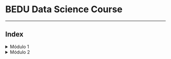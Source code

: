 # BEDU Data Science Course

<hr>

## Index

<details><summary>Módulo 1</summary>
<br><br/>

|Topic|Folder|Date|
|-|-|-|
|Sesión 1|[sesion01](mod1/sesion01)|24/11/2020|
|Sesión 2|[sesion02](mod1/sesion02)|26/11/2020|
|Sesión 3|[sesion03](mod1/sesion03)|01/12/2020|
|Sesión 4|[sesion04](mod1/sesion04)|03/12/2020|
|Sesión 5|[sesion05](mod1/sesion05)|08/12/2020|
|Sesión 6|[sesion06](mod1/sesion06)|10/12/2020|
|Sesión 7|[sesion07](mod1/sesion07)|15/12/2020|

</details>

<details><summary>Módulo 2</summary>
<br><br/>

### R

|Topic|Folder|Date|
|-|-|-|
|Sesión 1|[sesion01](mod2/R/sesion01)|07/01/2021|
|Sesión 2|[sesion02](mod2/R/sesion02)|12/01/2021|
|Sesión 3|[sesion03](mod2/R/sesion03)|14/01/2021|
|Sesión 4|[sesion04](mod2/R/sesion04)|19/01/2021|
|Sesión 5|[sesion05](mod2/R/sesion05)|21/01/2021|
|Sesión 6|[sesion06](mod2/R/sesion06)|26/01/2021|
|Sesión 7|[sesion07](mod2/R/sesion07)|28/01/2021|
|Sesión 8|[sesion08](mod2/R/sesion08)|02/02/2021|


### Python
|Topic|Folder|Date|
|-|-|-|
|Sesión 1|[sesion01](mod2/Python/sesion01)|09/02/2021|

</details>
